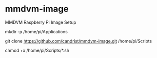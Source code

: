 # mmdvm-image
MMDVM Raspberry Pi Image Setup


mkdir -p /home/pi/Applications

git clone https://github.com/candrist/mmdvm-image.git /home/pi/Scripts

chmod +x /home/pi/Scripts/*.sh
